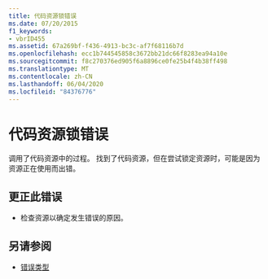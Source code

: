 ```yaml
---
title: 代码资源锁错误
ms.date: 07/20/2015
f1_keywords:
- vbrID455
ms.assetid: 67a269bf-f436-4913-bc3c-af7f68116b7d
ms.openlocfilehash: ecc1b744545858c3672bb21dc66f8283ea94a10e
ms.sourcegitcommit: f8c270376ed905f6a8896ce0fe25b4f4b38ff498
ms.translationtype: MT
ms.contentlocale: zh-CN
ms.lasthandoff: 06/04/2020
ms.locfileid: "84376776"
---
```

# <a name="code-resource-lock-error"></a>代码资源锁错误
调用了代码资源中的过程。 找到了代码资源，但在尝试锁定资源时，可能是因为资源正在使用而出错。  
  
## <a name="to-correct-this-error"></a>更正此错误  
  
- 检查资源以确定发生错误的原因。  
  
## <a name="see-also"></a>另请参阅

- [错误类型](../programming-guide/language-features/error-types.md)
